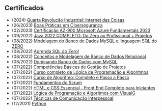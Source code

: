 ## Certificados
- (2024) [Quarta Revolução Industrial: Internet das Coisas](https://www.linkedin.com/learning/certificates/c404f6a67333f525cd136460001cc1e1f033f006c8413141859fd4f786d6daeb)
- (06/2023) [Boas Práticas em Cibersegurança](https://www.udemy.com/certificate/UC-983ffa3f-7dca-411b-bf56-0827e2903aba/)
- (02/2023) [Certificação AZ-900 Microsoft Azure Fundamentals 2023](https://www.udemy.com/certificate/UC-6ba140ab-ed78-4c8c-ad54-90e264ba2ef1/)
- (09/2022) [Java 2022 COMPLETO: Do Zero ao Profissional + Projetos](ude.my/UC-922db01f-3a43-4434-9af3-53b356ff3bf2)
- (08/2022) [Modelagem do Banco de Dados MySQL e linguagem SQL do ZERO](ude.my/UC-c7789487-a4f9-44e0-8222-3c18d46cc37c)
- (08/2022) [Aprenda SQL do Zero!](ude.my/UC-3e77d4ee-1a91-46fc-8a92-fafebd74fb2c)
- (08/2022) [Conceitos e Modelagem de Banco de Dados Relacional](ude.my/UC-868db1ee-4896-42fc-845e-dff0f8e923d8)
- (08/2022) [Dominando Banco de Dados com MySQL](ude.my/UC-e9652284-8df4-4904-983a-0ec3b3a34e17)
- (07/2022) [Competências Básicas de Gestão de Projetos](https://www.linkedin.com/learning/certificates/2be163c968963cdc3bacc7f244a5d1260741c5f41902f88374a25715a5470b98)
- (07/2022) [Curso completo de Lógica de Programação e Algoritmos](ude.my/UC-fea12563-a1ae-47b6-a33d-711731cc96f5)
- (07/2022) [Curso de Algoritmo: Completo e Passo a Passo](ude.my/UC-51946b68-01f5-4011-be2f-fc3bb6bbd884)
- (07/2022) [Fundamentos do Scrum](https://www.linkedin.com/learning/certificates/fc8b4fbe8b66d97e30ac6d874d0bc94bb3e4008e74796089956f8dffe8e4d9a9)
- (07/2022) [HTML e CSS Essencial - Front End Completo para Iniciantes](ude.my/UC-ad8898ed-d4c1-4f47-a136-809da204365e)
- (07/2022) [Lógica de Programação e Algoritmos com VisualG](ude.my/UC-32497792-4e01-4fc0-b03a-b2ba53c55357)
- (07/2022) [Técnicas de Comunicação Interpessoal](https://www.linkedin.com/learning/certificates/c7a7feccb4d66e639e9ed9620f9c0c77f7a8527d0c835ffa9a6e89aaecb3345c?trk=share_certificate)
- (12/2021) [Python](https://www.devmedia.com.br/certificado/tecnologia/python/sidney-ferracin-jr-1)
